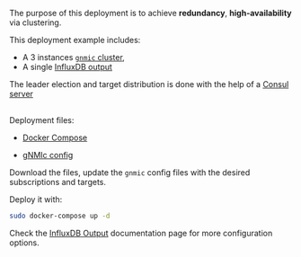 The purpose of this deployment is to achieve __redundancy__, __high-availability__ via clustering.

This deployment example includes:

- A 3 instances [`gnmic` cluster](../../../user_guide/HA.md),
- A single [InfluxDB output](../../../user_guide/outputs/influxdb_output.md)

The leader election and target distribution is done with the help of a [Consul server](https://www.consul.io/docs/intro)

<div class="mxgraph" style="max-width:100%;border:1px solid transparent;margin:0 auto; display:block;" data-mxgraph="{&quot;page&quot;:12,&quot;zoom&quot;:1.4,&quot;highlight&quot;:&quot;#0000ff&quot;,&quot;nav&quot;:true,&quot;check-visible-state&quot;:true,&quot;resize&quot;:true,&quot;url&quot;:&quot;https://raw.githubusercontent.com/openconfig/gnmic/diagrams/diagrams/cluster_influxdb.drawio&quot;}"></div>

<script type="text/javascript" src="https://cdn.jsdelivr.net/gh/hellt/drawio-js@main/embed2.js?&fetch=https%3A%2F%2Fraw.githubusercontent.com%2Fkarimra%2Fgnmic%2Fdiagrams%2Fcluster_influxdb.drawio" async></script>

Deployment files:

- [Docker Compose](https://github.com/openconfig/gnmic/blob/main/examples/deployments/2.clusters/1.influxdb-output/docker-compose/docker-compose.yaml)

- [gNMIc config](https://github.com/openconfig/gnmic/blob/main/examples/deployments/2.clusters/1.influxdb-output/docker-compose/gnmic.yaml)

Download the files, update the `gnmic` config files with the desired subscriptions and targets.

Deploy it with:

```bash
sudo docker-compose up -d
```

Check the [InfluxDB Output](../../../user_guide/outputs/influxdb_output.md) documentation page for more configuration options.
